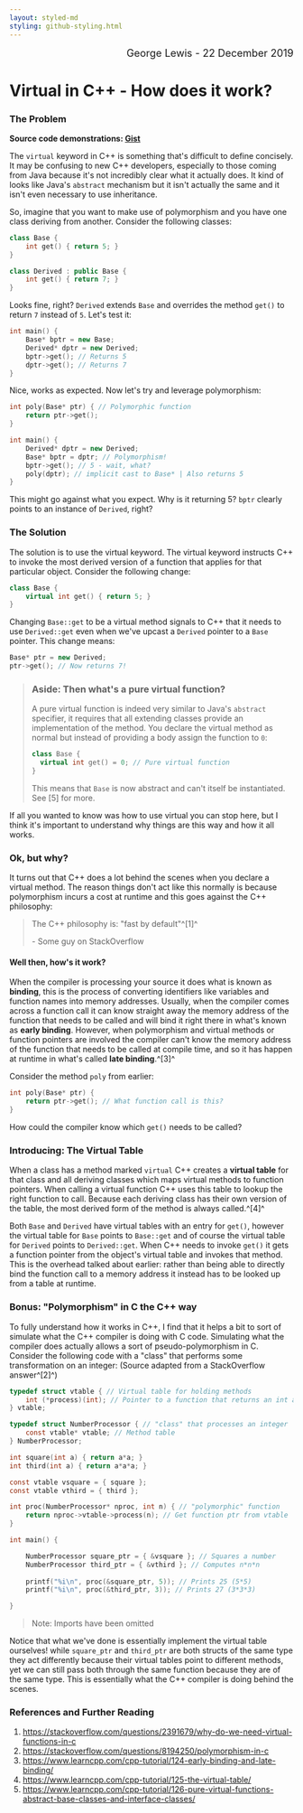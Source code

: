 ```yaml
---
layout: styled-md
styling: github-styling.html
---
```


<div style="text-align:right; width:100%; font-size:18px;">George Lewis - 22 December 2019</div>

# Virtual in C++ - How does it work?

### The Problem

**Source code demonstrations: [Gist](https://gist.github.com/George-lewis/f5a64164b50f227ae3c023943eb54ed0)**

The `virtual` keyword in C++ is something that's difficult to define concisely. It may be confusing to new C++ developers, especially to those coming from Java because it's not incredibly clear what it actually does. It kind of looks like Java's `abstract` mechanism but it isn't actually the same and it isn't even necessary to use inheritance.

So, imagine that you want to make use of polymorphism and you have one class deriving from another. Consider the following classes:

```cpp
class Base {
    int get() { return 5; }
}

class Derived : public Base {
    int get() { return 7; }
}
```

Looks fine, right? `Derived` extends `Base` and overrides the method `get()` to return `7` instead of `5`. Let's test it:

```cpp
int main() {
    Base* bptr = new Base;
    Derived* dptr = new Derived;
    bptr->get(); // Returns 5
    dptr->get(); // Returns 7
}
```

Nice, works as expected. Now let's try and leverage polymorphism:

```cpp
int poly(Base* ptr) { // Polymorphic function
    return ptr->get();
}

int main() {
    Derived* dptr = new Derived;
    Base* bptr = dptr; // Polymorphism!
    bptr->get(); // 5 - wait, what?
    poly(dptr); // implicit cast to Base* | Also returns 5
}
```

This might go against what you expect. Why is it returning 5? `bptr` clearly points to an instance of `Derived`, right?

### The Solution

The solution is to use the virtual keyword. The virtual keyword instructs C++ to invoke the most derived version of a function that applies for that particular object. Consider the following change:

```cpp
class Base {
    virtual int get() { return 5; }
}
```

Changing `Base::get` to be a virtual method signals to C++ that it needs to use `Derived::get` even when we've upcast a `Derived` pointer to a `Base` pointer. This change means:

```cpp
Base* ptr = new Derived;
ptr->get(); // Now returns 7!
```

> ### Aside: Then what's a pure virtual function?
>
> A pure virtual function is indeed very similar to Java's `abstract` specifier, it requires that all extending classes provide an implementation of the method. You declare the virtual method as normal but instead of providing a body assign the function to `0`:
> ```cpp
> class Base {
> 	virtual int get() = 0; // Pure virtual function
> }
> ```
> This means that `Base` is now abstract and can't itself be instantiated. See [5] for more.

If all you wanted to know was how to use virtual you can stop here, but I think it's important to understand why things are this way and how it all works.

### Ok, but why?

It turns out that C++ does a lot behind the scenes when you declare a virtual method. The reason things don't act like this normally is because polymorphism incurs a cost at runtime and this goes against the C++ philosophy:

>   The C++ philosophy is: "fast by default"^[1]^
>
> \- Some guy on StackOverflow

#### Well then, how's it work?

When the compiler is processing your source it does what is known as **binding**, this is the process of converting identifiers like variables and function names into memory addresses. Usually, when the compiler comes across a function call it can know straight away the memory address of the function that needs to be called and will bind it right there in what's known as **early binding**. However, when polymorphism and virtual methods or function pointers are involved the compiler can't know the memory address of the function that needs to be called at compile time, and so it has happen at runtime in what's called **late binding**.^[3]^

Consider the method `poly` from earlier:

```cpp
int poly(Base* ptr) {
    return ptr->get(); // What function call is this?
}
```

How could the compiler know which `get()` needs to be called?

### Introducing: The Virtual Table

When a class has a method marked `virtual` C++ creates a **virtual table** for that class and all deriving classes which maps virtual methods to function pointers. When calling a virtual function C++ uses this table to lookup the right function to call. Because each deriving class has their own version of the table, the most derived form of the method is always called.^[4]^

Both `Base` and `Derived` have virtual tables with an entry for `get()`, however the virtual table for `Base` points to `Base::get` and of course the virtual table for `Derived` points to `Derived::get`.  When C++ needs to invoke `get()` it gets a function pointer from the object's virtual table and invokes that method. This is the overhead talked about earlier: rather than being able to directly bind the function call to a memory address it instead has to be looked up from a table at runtime.

### Bonus: "Polymorphism" in C the C++ way

To fully understand how it works in C++, I find that it helps a bit to sort of simulate what the C++ compiler is doing with C code. Simulating what the compiler does actually allows a sort of pseudo-polymorphism in C. Consider the following code with a "class" that performs some transformation on an integer: (Source adapted from a StackOverflow answer^[2]^)

```c
typedef struct vtable { // Virtual table for holding methods
    int (*process)(int); // Pointer to a function that returns an int and takes in an int
} vtable;

typedef struct NumberProcessor { // "class" that processes an integer
    const vtable* vtable; // Method table
} NumberProcessor;

int square(int a) { return a*a; }
int third(int a) { return a*a*a; }

const vtable vsquare = { square };
const vtable vthird = { third };

int proc(NumberProcessor* nproc, int n) { // "polymorphic" function
    return nproc->vtable->process(n); // Get function ptr from vtable
}

int main() {

	NumberProcessor square_ptr = { &vsquare }; // Squares a number
    NumberProcessor third_ptr = { &vthird }; // Computes n*n*n
    
	printf("%i\n", proc(&square_ptr, 5)); // Prints 25 (5*5)
    printf("%i\n", proc(&third_ptr, 3)); // Prints 27 (3*3*3)

}
```

> Note: Imports have been omitted

Notice that what we've done is essentially implement the virtual table ourselves! while `square_ptr` and `third_ptr` are both structs of the same type they act differently because their virtual tables point to different methods, yet we can still pass both through the same function because they are of the same type. This is essentially what the C++ compiler is doing behind the scenes.

### References and Further Reading

1. https://stackoverflow.com/questions/2391679/why-do-we-need-virtual-functions-in-c
2. https://stackoverflow.com/questions/8194250/polymorphism-in-c
3. https://www.learncpp.com/cpp-tutorial/124-early-binding-and-late-binding/
4. https://www.learncpp.com/cpp-tutorial/125-the-virtual-table/
5. https://www.learncpp.com/cpp-tutorial/126-pure-virtual-functions-abstract-base-classes-and-interface-classes/